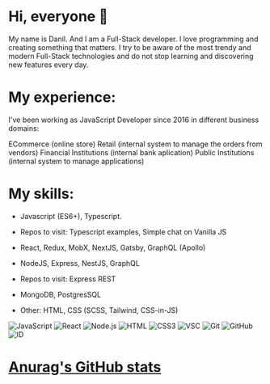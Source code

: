 
# Hi, everyone 👋
My name is Danil. And I am a Full-Stack developer.
I love programming and creating something that matters. I try to be aware of the most trendy and modern Full-Stack technologies and do not stop learning and discovering new features every day.

# My experience:
I've been working as JavaScript Developer since 2016 in different business domains:

ECommerce (online store)
Retail (internal system to manage the orders from vendors)
Financial Institutions (internal bank aplication)
Public Institutions (internal system to manage applications)

# My skills:
- Javascript (ES6+), Typescript.

- Repos to visit: Typescript examples, Simple chat on Vanilla JS

- React, Redux, MobX, NextJS, Gatsby, GraphQL (Apollo)

- NodeJS, Express, NestJS, GraphQL

- Repos to visit: Express REST

- MongoDB, PostgresSQL

- Other: HTML, CSS (SCSS, Tailwind, CSS-in-JS)

![JavaScript](https://camo.githubusercontent.com/6e8ce928be6e5866e27140eb0bb25479b52137d75ee0196e7b67c91038a9abc3/68747470733a2f2f696d672e736869656c64732e696f2f62616467652f2d4a6176615363726970742d3035313232413f7374796c653d666c6174266c6f676f3d6a617661736372697074) ![React](https://camo.githubusercontent.com/0dbdbda9b41b77beb88c3a54e5da74ae7632c0683b09536f78bcc146258be5fe/68747470733a2f2f696d672e736869656c64732e696f2f62616467652f2d52656163742d3035313232413f7374796c653d666c6174266c6f676f3d7265616374) ![Node.js](https://camo.githubusercontent.com/441ef92f4ca6ed08f5179c92de1db983e255289755d138acddb23c503f54fc9c/68747470733a2f2f696d672e736869656c64732e696f2f62616467652f2d4e6f64652e6a732d3035313232413f7374796c653d666c6174266c6f676f3d6e6f64652e6a73) ![HTML](https://camo.githubusercontent.com/c8d13e1c596a6726b1da8475a9299fac133f95ef009083b48be01f975a44987e/68747470733a2f2f696d672e736869656c64732e696f2f62616467652f2d48544d4c2d3035313232413f7374796c653d666c6174266c6f676f3d48544d4c35) ![CSS3](https://camo.githubusercontent.com/d738d76484d50c8345c2d01e39364b707285bc7936140858e7909dfe6424efb2/68747470733a2f2f696d672e736869656c64732e696f2f62616467652f2d4353532d3035313232413f7374796c653d666c6174266c6f676f3d43535333266c6f676f436f6c6f723d313537324236) ![VSC](https://camo.githubusercontent.com/1ca4fca85fcdf590edd7002c02ded299502daa79309d0656859b69d55a1c1fa9/68747470733a2f2f696d672e736869656c64732e696f2f62616467652f2d56697375616c25323053747564696f253230436f64652d3035313232413f7374796c653d666c6174266c6f676f3d76697375616c2d73747564696f2d636f6465266c6f676f436f6c6f723d303037414343) ![Git](https://camo.githubusercontent.com/2fc774b6f44efd9ac27316c539e0e94f8e524f872dc5b1c3ef60266a598331bc/68747470733a2f2f696d672e736869656c64732e696f2f62616467652f2d4769742d3035313232413f7374796c653d666c6174266c6f676f3d676974) ![GitHub](https://camo.githubusercontent.com/202a58d250ff1d21ee70433e0070b55f8fed747f8883c1750742aa791b1ad871/68747470733a2f2f696d672e736869656c64732e696f2f62616467652f2d4769744875622d3035313232413f7374796c653d666c6174266c6f676f3d676974687562) ![ID](https://camo.githubusercontent.com/4880e1c6ac08e0daae138a6440135643e26a04208b7e3eafcc9eef2c226cfd56/68747470733a2f2f696d672e736869656c64732e696f2f62616467652f2d496e44657369676e2d3035313232413f7374796c653d666c6174266c6f676f3d61646f62652d696e64657369676e)


# [Anurag's GitHub stats](https://github-readme-stats.vercel.app/api?username=anuraghazra&show_icons=true&theme=radical)
